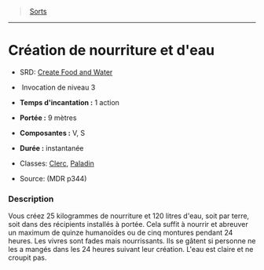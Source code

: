 ﻿---
!SpellItem
Family: SpellHD
Name: Création de nourriture et d'eau
Type: Invocation
Level: 3
CastingTime: 1 action
Range: 9 mètres
Components: V, S
Duration: instantanée
Classes: '[Clerc](hd_cleric.md), [Paladin](hd_paladin.md)'
Source: (MDR p344)
AltName: '[Create Food and Water](srd_spells_create_food_and_water.md)'
Id: spells_hd.md#création-de-nourriture-et-deau
ParentLink: spells_hd.md#sorts
ParentName: Sorts
NameLevel: 1
Attributes:
  Name: Création de nourriture et d'eau
  Markdown: >+
    # <!--Name-->Création de nourriture et d'eau<!--/Name-->


    - SRD: <!--AltName-->[Create Food and Water](srd_spells_create_food_and_water.md)<!--/AltName-->


    -  <!--Type-->Invocation<!--/Type--> de niveau <!--Level-->3<!--/Level-->


    - **Temps d'incantation :** <!--CastingTime-->1 action<!--/CastingTime-->


    - **Portée :** <!--Range-->9 mètres<!--/Range-->


    - **Composantes :** <!--Components-->V, S<!--/Components-->


    - **Durée :** <!--Duration-->instantanée<!--/Duration-->


    - Classes: <!--Classes-->[Clerc](hd_cleric.md), [Paladin](hd_paladin.md)<!--/Classes-->


    - Source: <!--Source-->(MDR p344)<!--/Source-->


    ### Description


    Vous créez 25 kilogrammes de nourriture et 120 litres d'eau, soit par terre, soit dans des récipients installés à portée. Cela suffit à nourrir et abreuver un maximum de quinze humanoïdes ou de cinq montures pendant 24 heures. Les vivres sont fades mais nourrissants. Ils se gâtent si personne ne les a mangés dans les 24 heures suivant leur création. L'eau est claire et ne croupit pas.

  AltName: '[Create Food and Water](srd_spells_create_food_and_water.md)'
  Type: Invocation
  Level: 3
  CastingTime: 1 action
  Range: 9 mètres
  Components: V, S
  Duration: instantanée
  Classes: '[Clerc](hd_cleric.md), [Paladin](hd_paladin.md)'
  Source: (MDR p344)
AttributesDictionary: >+
  Name: Création de nourriture et d'eau

  Markdown: >+

    # <!--Name-->Création de nourriture et d'eau<!--/Name-->





    - SRD: <!--AltName-->[Create Food and Water](srd_spells_create_food_and_water.md)<!--/AltName-->





    -  <!--Type-->Invocation<!--/Type--> de niveau <!--Level-->3<!--/Level-->





    - **Temps d'incantation :** <!--CastingTime-->1 action<!--/CastingTime-->





    - **Portée :** <!--Range-->9 mètres<!--/Range-->





    - **Composantes :** <!--Components-->V, S<!--/Components-->





    - **Durée :** <!--Duration-->instantanée<!--/Duration-->





    - Classes: <!--Classes-->[Clerc](hd_cleric.md), [Paladin](hd_paladin.md)<!--/Classes-->





    - Source: <!--Source-->(MDR p344)<!--/Source-->





    ### Description





    Vous créez 25 kilogrammes de nourriture et 120 litres d'eau, soit par terre, soit dans des récipients installés à portée. Cela suffit à nourrir et abreuver un maximum de quinze humanoïdes ou de cinq montures pendant 24 heures. Les vivres sont fades mais nourrissants. Ils se gâtent si personne ne les a mangés dans les 24 heures suivant leur création. L'eau est claire et ne croupit pas.



  AltName: '[Create Food and Water](srd_spells_create_food_and_water.md)'

  Type: Invocation

  Level: 3

  CastingTime: 1 action

  Range: 9 mètres

  Components: V, S

  Duration: instantanée

  Classes: '[Clerc](hd_cleric.md), [Paladin](hd_paladin.md)'

  Source: (MDR p344)

---
> [Sorts](hd_spells.md)

---

# Création de nourriture et d'eau

- SRD: [Create Food and Water](srd_spells_create_food_and_water.md)

-  Invocation de niveau 3

- **Temps d'incantation :** 1 action

- **Portée :** 9 mètres

- **Composantes :** V, S

- **Durée :** instantanée

- Classes: [Clerc](hd_cleric.md), [Paladin](hd_paladin.md)

- Source: (MDR p344)

### Description

Vous créez 25 kilogrammes de nourriture et 120 litres d'eau, soit par terre, soit dans des récipients installés à portée. Cela suffit à nourrir et abreuver un maximum de quinze humanoïdes ou de cinq montures pendant 24 heures. Les vivres sont fades mais nourrissants. Ils se gâtent si personne ne les a mangés dans les 24 heures suivant leur création. L'eau est claire et ne croupit pas.

